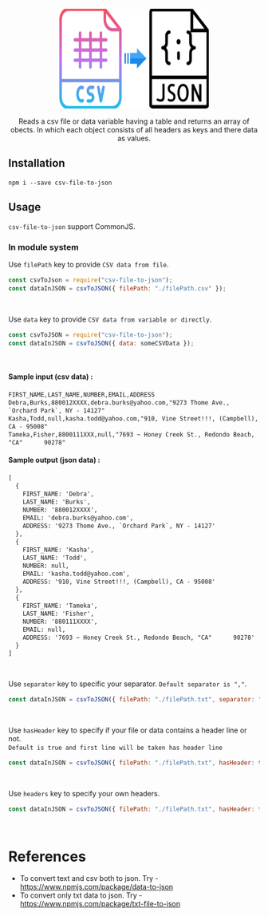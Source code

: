 <p align="center">
  <img src="./resources/csv_to_json.png" width="300" height="200"/>
</p>

<div align="center">

Reads a csv file or data variable having a table and returns an array of obects. In which each object consists of all headers as keys and there data as values.

</div>

## Installation

```
npm i --save csv-file-to-json
```

## Usage

`csv-file-to-json` support CommonJS.

### In module system

Use `filePath` key to provide `CSV data from file`.
```javascript
const csvToJson = require("csv-file-to-json");
const dataInJSON = csvToJSON({ filePath: "./filePath.csv" });
```
<br>

Use `data` key to provide `CSV data from variable or directly`.
```javascript
const csvToJSON = require("csv-file-to-json");
const dataInJSON = csvToJSON({ data: someCSVData });
```
<br>

#### Sample input (csv data) :
```
FIRST_NAME,LAST_NAME,NUMBER,EMAIL,ADDRESS
Debra,Burks,880012XXXX,debra.burks@yahoo.com,"9273 Thome Ave., `Orchard Park`, NY - 14127"
Kasha,Todd,null,kasha.todd@yahoo.com,"910, Vine Street!!!, (Campbell), CA - 95008"
Tameka,Fisher,8800111XXX,null,"7693 ~ Honey Creek St., Redondo Beach, "CA"      90278"
```

#### Sample output (json data) :
```
[
  {
    FIRST_NAME: 'Debra',
    LAST_NAME: 'Burks',
    NUMBER: '880012XXXX',
    EMAIL: 'debra.burks@yahoo.com',
    ADDRESS: '9273 Thome Ave., `Orchard Park`, NY - 14127'
  },
  {
    FIRST_NAME: 'Kasha',
    LAST_NAME: 'Todd',
    NUMBER: null,
    EMAIL: 'kasha.todd@yahoo.com',
    ADDRESS: '910, Vine Street!!!, (Campbell), CA - 95008'
  },
  {
    FIRST_NAME: 'Tameka',
    LAST_NAME: 'Fisher',
    NUMBER: '880111XXXX',
    EMAIL: null,
    ADDRESS: '7693 ~ Honey Creek St., Redondo Beach, "CA"      90278'
  }
]
```
<br>

Use `separator` key to specific your separator. `Default separator is ","`.
```javascript
const dataInJSON = csvToJSON({ filePath: "./filePath.txt", separator: "," });
```
<br>

Use `hasHeader` key to specify if your file or data contains a header line or not.<br>
`Default is true and first line will be taken has header line`
```javascript
const dataInJSON = csvToJSON({ filePath: "./filePath.txt", hasHeader: true });
```
<br>

Use `headers` key to specify your own headers.
```javascript
const dataInJSON = csvToJSON({ filePath: "./filePath.txt", hasHeader: false, headers: ["FIRST_NAME", "LAST_NAME", "NUMBER", "EMAIL", "ADDRESS"] });
```
<br>

# References
* To convert text and csv both to json. Try - https://www.npmjs.com/package/data-to-json
* To convert only txt data to json. Try - https://www.npmjs.com/package/txt-file-to-json

